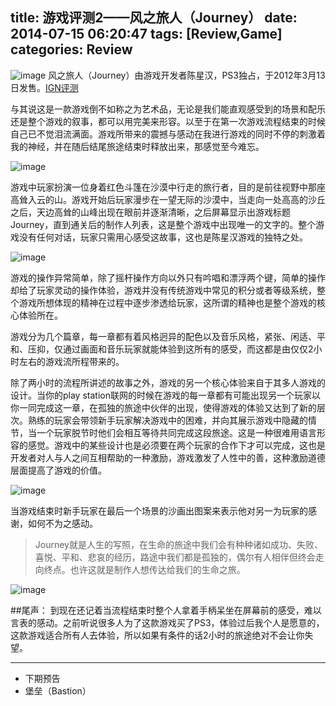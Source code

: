 title: 游戏评测2——风之旅人（Journey）
date: 2014-07-15 06:20:47
tags: [Review,Game]
categories: Review
---
![image](http://stromaiblog.qiniudn.com/Journey_30.png)
风之旅人（Journey）由游戏开发者陈星汉，PS3独占，于2012年3月13日发售。[IGN评测][1]

与其说这是一款游戏倒不如称之为艺术品，无论是我们能直观感受到的场景和配乐还是整个游戏的叙事，都可以用完美来形容。以至于在第一次游戏流程结束的时候自己已不觉泪流满面。游戏所带来的震撼与感动在我进行游戏的同时不停的刺激着我的神经，并在随后结尾旅途结束时释放出来，那感觉至今难忘。

![image](http://stromaiblog.qiniudn.com/Journey.png)

游戏中玩家扮演一位身着红色斗篷在沙漠中行走的旅行者，目的是前往视野中那座高耸入云的山。游戏开始后玩家漫步在一望无际的沙漠中，当走向一处高高的沙丘之后，天边高耸的山峰出现在眼前并逐渐清晰，之后屏幕显示出游戏标题Journey，直到通关后的制作人列表，这是整个游戏中出现唯一的文字的。整个游戏没有任何对话，玩家只需用心感受这故事，这也是陈星汉游戏的独特之处。

![image](http://stromaiblog.qiniudn.com/Journey_31.png)

游戏的操作异常简单，除了摇杆操作方向以外只有吟唱和漂浮两个键，简单的操作却给了玩家灵动的操作体验，游戏并没有传统游戏中常见的积分或者等级系统，整个游戏所想体现的精神在过程中逐步渗透给玩家，这所谓的精神也是整个游戏的核心体验所在。

游戏分为几个篇章，每一章都有着风格迥异的配色以及音乐风格，紧张、闲适、平和、压抑，仅通过画面和音乐玩家就能体验到这所有的感受，而这都是由仅仅2小时左右的游戏流所程带来的。

除了两小时的流程所讲述的故事之外，游戏的另一个核心体验来自于其多人游戏的设计。当你的play station联网的时候在游戏的每一章都有可能出现另一个玩家以你一同完成这一章，在孤独的旅途中伙伴的出现，使得游戏的体验又达到了新的层次。熟练的玩家会带领新手玩家解决游戏中的困难，并向其展示游戏中隐藏的情节，当一个玩家脱节时他们会相互等待共同完成这段旅途。这是一种很难用语言形容的感觉。游戏中的某些设计也是必须要在两个玩家的合作下才可以完成，这也是开发者对人与人之间互相帮助的一种激励，游戏激发了人性中的善，这种激励道德层面提高了游戏的价值。

![image](http://stromaiblog.qiniudn.com/20131109160858_xCy2w.jpeg)

当游戏结束时新手玩家在最后一个场景的沙画出图案来表示他对另一为玩家的感谢，如何不为之感动。

> Journey就是人生的写照，在生命的旅途中我们会有种种诸如成功、失败、喜悦、平和、悲哀的经历，路途中我们都是孤独的，偶尔有人相伴但终会走向终点。也许这就是制作人想传达给我们的生命之旅。

![image](http://stromaiblog.qiniudn.com/Journey_6.png)

##尾声：
到现在还记着当流程结束时整个人拿着手柄呆坐在屏幕前的感受，难以言表的感动。之前听说很多人为了这款游戏买了PS3，体验过后我个人是愿意的，这款游戏适合所有人去体验，所以如果有条件的话2小时的旅途绝对不会让你失望。

---

- 下期预告 
- 堡垒（Bastion）

[1]:http://www.ign.com/articles/2012/03/01/journey-review